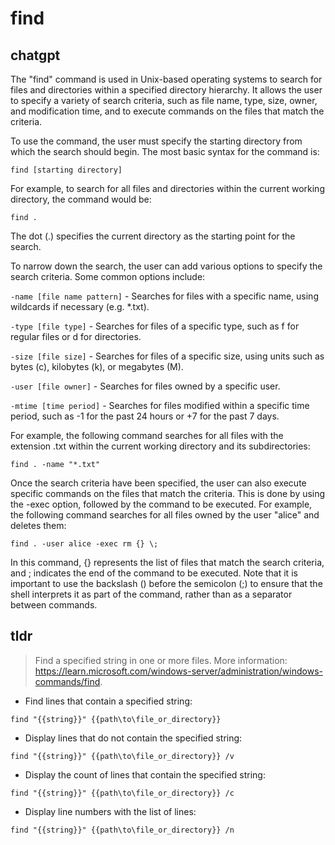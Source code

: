 # find 
## chatgpt 
The "find" command is used in Unix-based operating systems to search for files and directories within a specified directory hierarchy. It allows the user to specify a variety of search criteria, such as file name, type, size, owner, and modification time, and to execute commands on the files that match the criteria. 

To use the command, the user must specify the starting directory from which the search should begin. The most basic syntax for the command is:

```find [starting directory]```

For example, to search for all files and directories within the current working directory, the command would be:

```find .```

The dot (.) specifies the current directory as the starting point for the search. 

To narrow down the search, the user can add various options to specify the search criteria. Some common options include:

```-name [file name pattern]``` - Searches for files with a specific name, using wildcards if necessary (e.g. *.txt).

```-type [file type]``` - Searches for files of a specific type, such as f for regular files or d for directories.

```-size [file size]``` - Searches for files of a specific size, using units such as bytes (c), kilobytes (k), or megabytes (M).

```-user [file owner]``` - Searches for files owned by a specific user.

```-mtime [time period]``` - Searches for files modified within a specific time period, such as -1 for the past 24 hours or +7 for the past 7 days.

For example, the following command searches for all files with the extension .txt within the current working directory and its subdirectories:

```find . -name "*.txt"```

Once the search criteria have been specified, the user can also execute specific commands on the files that match the criteria. This is done by using the -exec option, followed by the command to be executed. For example, the following command searches for all files owned by the user "alice" and deletes them:

```find . -user alice -exec rm {} \;```

In this command, {} represents the list of files that match the search criteria, and \; indicates the end of the command to be executed. Note that it is important to use the backslash (\) before the semicolon (;) to ensure that the shell interprets it as part of the command, rather than as a separator between commands. 

## tldr 
 
> Find a specified string in one or more files.
> More information: <https://learn.microsoft.com/windows-server/administration/windows-commands/find>.

- Find lines that contain a specified string:

`find "{{string}}" {{path\to\file_or_directory}}`

- Display lines that do not contain the specified string:

`find "{{string}}" {{path\to\file_or_directory}} /v`

- Display the count of lines that contain the specified string:

`find "{{string}}" {{path\to\file_or_directory}} /c`

- Display line numbers with the list of lines:

`find "{{string}}" {{path\to\file_or_directory}} /n`
